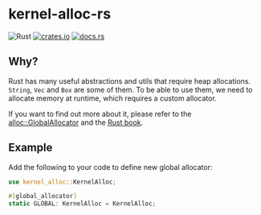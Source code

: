 # kernel-alloc-rs

![Rust](https://github.com/not-matthias/kernel-alloc-rs/workflows/Rust/badge.svg)
[![crates.io](https://img.shields.io/crates/v/kernel-alloc.svg)](https://crates.io/crates/kernel-alloc)
[![docs.rs](https://docs.rs/kernel-alloc/badge.svg)](https://docs.rs/kernel-alloc)

## Why?

Rust has many useful abstractions and utils that require heap allocations. `String`, `Vec` and `Box` are some of them. To be able to use them, we need to allocate memory at runtime, which requires a custom allocator. 

If you want to find out more about it, please refer to the [alloc::GlobalAllocator](https://doc.rust-lang.org/std/alloc/trait.GlobalAlloc.html) and the [Rust book](https://doc.rust-lang.org/edition-guide/rust-2018/platform-and-target-support/global-allocators.html). 

## Example

Add the following to your code to define new global allocator: 

```rust
use kernel_alloc::KernelAlloc;

#[global_allocator]
static GLOBAL: KernelAlloc = KernelAlloc;
```
